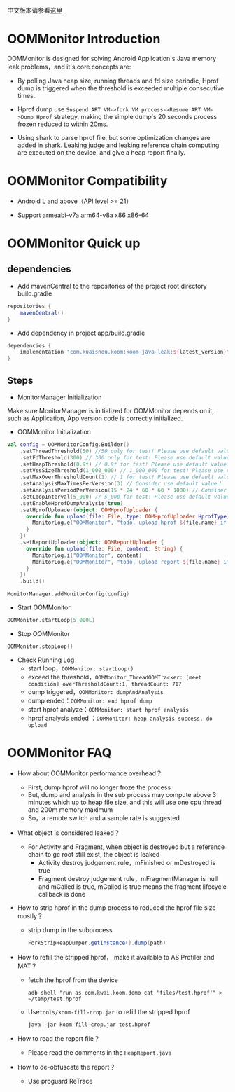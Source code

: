 中文版本请参看[这里](README.zh-CN.md)

# OOMMonitor Introduction

OOMMonitor is designed for solving Android Application's Java memory leak problems，and it's core concepts are:

- By polling Java heap size, running threads and fd size periodic, Hprof dump is triggered when the threshold is exceeded multiple consecutive times.

- Hprof dump use `Suspend ART VM->fork VM process->Resume ART VM->Dump Hprof` strategy, making the simple dump's 20 seconds process frozen reduced to within 20ms.

- Using shark to parse hprof file, but some optimization changes are added in shark. Leaking judge and leaking reference chain computing are executed on the device, and give a heap report finally.

# OOMMonitor Compatibility

- Android L and above（API level >= 21）

- Support armeabi-v7a arm64-v8a x86 x86-64


# OOMMonitor Quick up

## dependencies

- Add mavenCentral to the repositories of the project root directory build.gradle
```groovy
repositories {
    mavenCentral()
}
```

- Add dependency in project app/build.gradle
```groovy
dependencies {
    implementation "com.kuaishou.koom:koom-java-leak:${latest_version}"
}
```

## Steps

- MonitorManager Initialization

Make sure MonitorManager is initialized for OOMMonitor depends on it, such as Application, App version code is correctly initialized.

- OOMMonitor Initialization

```kotlin
val config = OOMMonitorConfig.Builder()
    .setThreadThreshold(50) //50 only for test! Please use default value!
    .setFdThreshold(300) // 300 only for test! Please use default value!
    .setHeapThreshold(0.9f) // 0.9f for test! Please use default value!
    .setVssSizeThreshold(1_000_000) // 1_000_000 for test! Please use default value!
    .setMaxOverThresholdCount(1) // 1 for test! Please use default value!
    .setAnalysisMaxTimesPerVersion(3) // Consider use default value！
    .setAnalysisPeriodPerVersion(15 * 24 * 60 * 60 * 1000) // Consider use default value！
    .setLoopInterval(5_000) // 5_000 for test! Please use default value!
    .setEnableHprofDumpAnalysis(true)
    .setHprofUploader(object: OOMHprofUploader {
      override fun upload(file: File, type: OOMHprofUploader.HprofType) {
        MonitorLog.e("OOMMonitor", "todo, upload hprof ${file.name} if necessary")
      }
    })
    .setReportUploader(object: OOMReportUploader {
      override fun upload(file: File, content: String) {
        MonitorLog.i("OOMMonitor", content)
        MonitorLog.e("OOMMonitor", "todo, upload report ${file.name} if necessary")
      }
    })
    .build()

MonitorManager.addMonitorConfig(config)
```

- Start OOMMonitor

```kotlin
OOMMonitor.startLoop(5_000L)
```

-  Stop OOMMonitor

```kotlin
OOMMonitor.stopLoop()
```

- Check Running Log
    - start loop，`OOMMonitor: startLoop()`
    - exceed the threshold，`OOMMonitor_ThreadOOMTracker: [meet condition] overThresholdCount:1, threadCount: 717`
    - dump triggered，`OOMMonitor: dumpAndAnalysis`
    - dump ended：`OOMMonitor: end hprof dump`
    - start hprof analyze：`OOMMonitor: start hprof analysis`
    - hprof analysis ended ：`OOMMonitor: heap analysis success, do upload`

# OOMMonitor FAQ

- How about OOMMonitor performance overhead？
    - First, dump hprof will no longer froze the process 
    - But, dump and analysis in the sub process may compute above 3 minutes which up to heap file size, and this will use one cpu thread and 200m memory maximum
    - So，a remote switch and a sample rate is suggested

- What object is considered leaked？
    - For Activity and Fragment, when object is destroyed but a reference chain to gc root still exist, the object is leaked
        - Activity destroy judgement rule，mFinished or mDestroyed is true
        - Fragment destroy judgement rule，mFragmentManager is null and mCalled is true, mCalled is true means the fragment lifecycle callback is done 

- How to strip hprof in the dump process to reduced the hprof file size mostly？

    - strip dump in the subprocess

        ```java
        ForkStripHeapDumper.getInstance().dump(path)
        ```

- How to refill the stripped hprof， make it available to AS Profiler and MAT？

    - fetch the hprof from the device

        ```shell
        adb shell "run-as com.kwai.koom.demo cat 'files/test.hprof'" > ~/temp/test.hprof
        ```

    - Use`tools/koom-fill-crop.jar` to refill the stripped hprof

        ```shell
        java -jar koom-fill-crop.jar test.hprof
        ```

- How to read the report file？

    - Please read the comments in the `HeapReport.java`

- How to de-obfuscate the report？

    - Use proguard ReTrace
